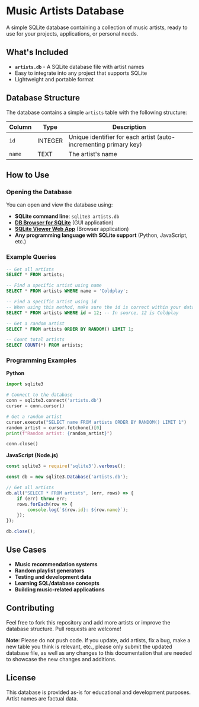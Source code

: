 # Music Artists Database

A simple SQLite database containing a collection of music artists, ready to use for your projects, applications, or personal needs.

## What's Included

- **`artists.db`** - A SQLite database file with artist names
- Easy to integrate into any project that supports SQLite
- Lightweight and portable format

## Database Structure

The database contains a simple `artists` table with the following structure:

| Column | Type | Description |
|--------|------|-------------|
| `id` | INTEGER | Unique identifier for each artist (auto-incrementing primary key) |
| `name` | TEXT | The artist's name |

## How to Use

### Opening the Database
You can open and view the database using:
- **SQLite command line**: `sqlite3 artists.db`
- **[DB Browser for SQLite](https://sqlitebrowser.org/)** (GUI application)
- **[SQLite Viewer Web App](https://sqliteviewer.app/)** (Browser application)
- **Any programming language with SQLite support** (Python, JavaScript, etc.)

### Example Queries
```sql
-- Get all artists
SELECT * FROM artists;

-- Find a specific artist using name
SELECT * FROM artists WHERE name = 'Coldplay';

-- Find a specific artist using id
-- When using this method, make sure the id is correct within your database structure, if modified from source
SELECT * FROM artists WHERE id = 12; -- In source, 12 is Coldplay

-- Get a random artist
SELECT * FROM artists ORDER BY RANDOM() LIMIT 1;

-- Count total artists
SELECT COUNT(*) FROM artists;
```

### Programming Examples

**Python**
```python
import sqlite3

# Connect to the database
conn = sqlite3.connect('artists.db')
cursor = conn.cursor()

# Get a random artist
cursor.execute("SELECT name FROM artists ORDER BY RANDOM() LIMIT 1")
random_artist = cursor.fetchone()[0]
print(f"Random artist: {random_artist}")

conn.close()
```

**JavaScript (Node.js)**
```javascript
const sqlite3 = require('sqlite3').verbose();

const db = new sqlite3.Database('artists.db');

// Get all artists
db.all("SELECT * FROM artists", (err, rows) => {
    if (err) throw err;
    rows.forEach(row => {
        console.log(`${row.id}: ${row.name}`);
    });
});

db.close();
```

## Use Cases

- **Music recommendation systems**
- **Random playlist generators**
- **Testing and development data**
- **Learning SQL/database concepts**
- **Building music-related applications**

## Contributing

Feel free to fork this repository and add more artists or improve the database structure. Pull requests are welcome!

**Note**: Please do not push code. If you update, add artists, fix a bug, make a new table you think is relevant, etc., please only submit the updated database file, as well as any changes to this documentation that are needed to showcase the new changes and additions.

## License

This database is provided as-is for educational and development purposes. Artist names are factual data.
